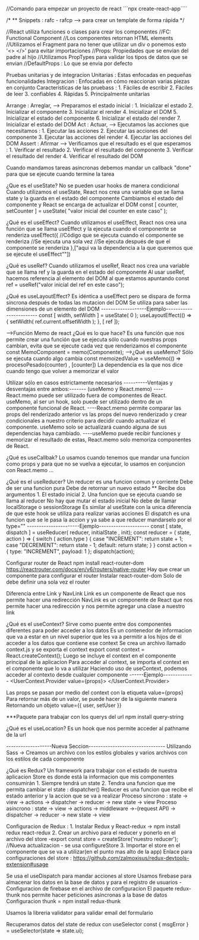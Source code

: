 //Comando para empezar un proyecto de react
```npx create-react-app````



/* 
** Snippets : rafc - rafcp --> para crear un template de forma rápida
 */

 //React utiliza funciones o clases para crear los componentes
//FC: Functional Component
//Los componentes retornan HTML elements
//Utilizamos el Fragment para no tener que utilizar un div o ponemos  esto '<> </>' para evitar importaciones
//Props: Propiedades que se envian del padre al hijo
//Utilizamos PropTypes para validar los tipos de datos que se envian
//DefaultProps : Lo que se envia por defecto
<!-- useState = hook para crear estados
    ```const [ counter, setCounter ] = useState( value );``` -->

Pruebas unitarias y de integracion
Unitarias  : Estas enfocadas en pequeñas funcionalidades
Integracion : Enfocadas en cómo reaccionan varias piezas en conjunto
Caracteristicas de las pruebass : 
    1. Fáciles de escribir
    2. Fáciles de leer
    3. confiables
    4. Rápidas
    5. Principalmente unitarias


Arrange : Arreglar, --> Preparamos el estado inicial : 
    1. Inicializar el estado
    2. Inicializar el componente
    3. Inicializar el render
    4. Inicializar el DOM
    5. Inicializar el estado del componente
    6. Inicializar el estado del render
    7. Inicializar el estado del DOM
Act : Actuar, --> Ejecutamos las acciones que necesitamos : 
    1. Ejecutar las acciones
    2. Ejecutar las acciones del componente
    3. Ejecutar las acciones del render
    4. Ejecutar las acciones del DOM
Assert : Afirmar --> Verificamos que el resultado es el que esperamos : 
    1. Verificar el resultado
    2. Verificar el resultado del componente
    3. Verificar el resultado del render
    4. Verificar el resultado del DOM


Cuando mandamos tareas asincronas debemos mandar un callback "done" para que se ejecute cuando termine la tarea

¿Que es el useState?
No se pueden usar hooks de manera condicional
Cuando utilizamos el useState, React nos crea una variable que se llama state y la guarda en el estado del componente
Cambiamos el estado del componente y React se encarga de actualizar el DOM
const [ counter, setCounter ] = useState( "valor inicial del counter en este caso" );

¿Qué es el useEffect?
Cuando utilizamos el useEffect, React nos crea una función que se llama useEffect y la ejecuta cuando el componente se renderiza
useEffect({
    //Código que se ejecuta cuando el componente se renderiza
    //Se ejecuta una sola vez
    //Se ejecuta después de que el componente se renderiza
},["aqui va la dependencia a la que queremos que se ejecute el useEffect""]) 

¿Qué es useRef?
Cuando utilizamos el useRef, React nos crea una variable que se llama ref y la guarda en el estado del componente
Al usar useRef, hacemos referencia al elemento del DOM al que estamos apuntando
const ref = useRef("valor inicial del ref en este caso");

¿Qué es useLayoutEffect?
Es idéntica a useEffect pero se dispara de forma síncrona después de todas las mutacion del DOM
Se utiliza para saber las dimensiones de un elemento del DOM
-------------------Ejemplo------------------------
const [ width, setWidth ] = useState( 0 );
useLayoutEffect(() => {
    setWidth( ref.current.offsetWidth );
}, [ ref ]);

-->Función Memo de react ¿Qué es lo que hace?
Es una función que nos permite crear una función que se ejecuta sólo cuando nuestras props cambian, evita que se ejecute cada vez que renderizamos el componente
const MemoComponent = memo(Componente);
-->¿Qué es useMemo?
Sólo se ejecuta cuando algo cambia
const memoizedValue = useMemo(() => procesoPesado(counter) , [counter])
La dependencia es la que nos dice cuando tengo que volver a memorizar el valor

Utilizar sólo en casos estrictamente necesarios
----------Ventajas y desventajas entre ambos:------- (useMemo y React.memo)
----React.memo puede ser utilizado fuera de componentes de React. useMemo, al ser un hook, solo puede ser utilizado dentro de un componente funcional de React.
----React.memo permite comparar las props del renderizado anterior vs las props del nuevo renderizado y crear condicionales a nuestro criterio para decidir cuando actualizar el componente. useMemo solo se actualizará cuando alguna de sus dependencias haya cambiado.
----useMemo puede recibir funciones y memorizar el resultado de estas, React.memo solo memoriza componentes de React.


¿Qué es useCallbak?
Lo usamos cuando tenemos que mandar una funcion como props y para que no se vuelva a ejecutar, lo usamos en conjuncion con
React.memo ...

¿Qué es el useReducer?
Un reducer es una funcion comun y corriente
Debe de ser una funcion pura
Debe de retornar un nuevo estado **
Recibe dos argumentos
    1. El estado inicial
    2. Una funcion que se ejecuta cuando se llama al reducer
No hay que mutar el estado inicial
No debe de llamar localStorage o sessionStorage
Es similar al useState con la unica diferencia de que este hook se utiliza para realizar varias acciones 
El dispatch es una funcion que se le pasa la accion y ya sabe a que reducer mandarselo por el type=""
----------------------Ejemplo---------------------
const [ state, dispatch ] = useReducer( reducer, initialState , init);
const reducer = ( state, action ) => {
    switch ( action.type ) {
        case "INCREMENT":
            return state + 1;
        case "DECREMENT":
            return state - 1;
        default:
            return state;
    }
}
const action = { type: "INCREMENT", payload: 1 };
dispatch(action);


Configurar router de React
npm install react-router-dom
https://reactrouter.com/docs/en/v6/routers/native-router
Hay que crear un componente para configurar el router
Instalar  react-router-dom
Solo de debe definir una sola vez el router

Diferencia entre Link y NavLink
Link es un componente de React que nos permite hacer una redirección
NavLink es un componente de React que nos permite hacer una redirección y nos permite agregar una clase a nuestro link


¿Qué es el useContext?
Sirve como puente entre dos componentes diferentes para poder acceder a los datos
Es un contenedor de informacion que va a estar en un nivel superior que les va a permitir a los hijos de él acceder a los datos que contiene ese context
Se crea un archivo llamado context.js y se exporta el context
export const context = React.createContext();
Luego se incluye el context en el componente principal de la aplicacion
Para acceder al context, se importa el context en el componente que lo va a utilizar
Haciendo uso de useContext, podemos acceder al contexto desde cualquier componente
------Ejemplo-------------
<UserContext.Provider value={props}>
    <AppRouter />
</UserContext.Provider>

Las props se pasan por medio del context con la etiqueta value={props}
Para retornar más de un valor, se puede hacer de la siguiente manera
Retornando un objeto
value={{
    user,
    setUser
}}

***Paquete para trabajar con los querys del url
npm install query-string

¿Qué es el useLocation?
Es un hook que nos permite acceder al pathname de la url


-------------------Nueva Seccion--------------------------------
Utilizando Sass -> Creamos un archivo con los estilos globales y varios archivos con los estilos de cada componente

¿Qué es Redux?
Un framework para trabajar con el estado de nuestra aplicacion
Store es donde está la informacion que mis componentes consumirán
    1. Siempre tendrá un state
    2. Tendra una funcion que me permita cambiar el state : dispatcher()
Reducer es una funcion que recibe el estado anterior y la accion que se va a realizar
Proceso síncrono : state -> view -> actions -> dispatcher -> reducer -> new state -> view
Proceso asíncrono : state -> view -> actions -> middleware ->-(request API) -> dispatcher -> reducer -> new state -> view

Configuracion de Redux :
    1. Instalar Redux y React-redux -> npm install redux react-redux
    2. Crear un archivo para el reducer y ponerlo en el archivo del store 
            -export const store = createStore('nuestro reducer'); //Nueva actualizacion -  se usa configureStore
    3. Importar el store en el componente que se va a utilizar(en el punto mas alto de la app)
Enlace para configuraciones del store : https://github.com/zalmoxisus/redux-devtools-extension#usage

Se usa el useDispatch para mandar acciones al store
Usamos firebase para almacenar los datos en la base de datos y para el registro de usuarios
    -Configuracion de firebase en el archivo de configuracion
El paquete redux-thunk nos permite hacer peticiones asincronas a la base de datos 
Configuracion thunk  = npm install redux-thunk 

Usamos la libreria validator para validar email del formulario

Recuperamos datos del state de redux con useSelector
    const { msgError } = useSelector(state => state.ui);

